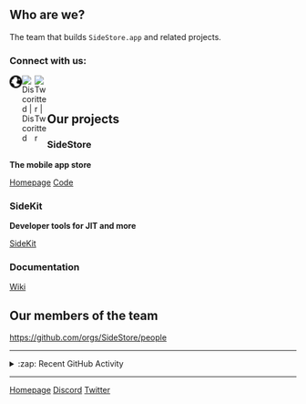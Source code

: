 <!-- 
Docs: How to use GitHub README and actions to auto-generate embedded content.
https://github.com/anuraghazra/github-readme-stats
https://www.youtube.com/watch?v=n6d4KHSKqGk
https://github.com/rahuldkjain/github-profile-readme-generator
 -->

## Who are we?

The team that builds `SideStore.app` and related projects.

### Connect with us:

<!--
[![Website](https://img.shields.io/website?label=sidestore.io&style=for-the-badge&url=https://sidestore.io)](https://sidestore.io)
[![Twitter Follow](https://img.shields.io/twitter/follow/sidestore_io?color=1DA1F2&logo=twitter&style=for-the-badge)](https://twitter.com/intent/follow?original_referer=https%3A%2F%2Fgithub.com%2Fsidestore&screen_name=sidestore)
[![GitHub Followers](https://img.shields.io/github/followers/sidestore?style=for-the-badge)]()
[![GitHub Sponsors](https://img.shields.io/github/sponsors/sidestore?style=for-the-badge
)]() 
-->

[<img align="left" alt="sidestore.io" width="22px" src="https://raw.githubusercontent.com/iconic/open-iconic/master/svg/globe.svg" />][website]
[<img align="left" alt="Discord | Discord" width="22px" src="https://cdn.jsdelivr.net/npm/simple-icons@v3/icons/discord.svg" />][discord]
[<img align="left" alt="Twitter | Twitter" width="22px" src="https://cdn.jsdelivr.net/npm/simple-icons@v3/icons/twitter.svg" />][twitter]

<br />
<br />

## Our projects

### SideStore

__The mobile app store__

[Homepage][website]
[Code][git.sidestore]

### SideKit

__Developer tools for JIT and more__

[SideKit][git.sidekit]

### Documentation

[Wiki][wiki]

## Our members of the team

https://github.com/orgs/SideStore/people

---

<details>
  <summary>:zap: Recent GitHub Activity</summary>

<!--START_SECTION:activity-->
1. 🗣 Commented on [#607](https://github.com/SideStore/SideStore/issues/607) in [SideStore/SideStore](https://github.com/SideStore/SideStore)
2. ❗️ Closed issue [#607](https://github.com/SideStore/SideStore/issues/607) in [SideStore/SideStore](https://github.com/SideStore/SideStore)
3. 🗣 Commented on [#607](https://github.com/SideStore/SideStore/issues/607) in [SideStore/SideStore](https://github.com/SideStore/SideStore)
4. 🗣 Commented on [#601](https://github.com/SideStore/SideStore/issues/601) in [SideStore/SideStore](https://github.com/SideStore/SideStore)
5. 🗣 Commented on [#20](https://github.com/SideStore/apple-private-apis/issues/20) in [SideStore/apple-private-apis](https://github.com/SideStore/apple-private-apis)
6. 🗣 Commented on [#20](https://github.com/SideStore/apple-private-apis/issues/20) in [SideStore/apple-private-apis](https://github.com/SideStore/apple-private-apis)
7. 🗣 Commented on [#20](https://github.com/SideStore/apple-private-apis/issues/20) in [SideStore/apple-private-apis](https://github.com/SideStore/apple-private-apis)
8. 🗣 Commented on [#20](https://github.com/SideStore/apple-private-apis/issues/20) in [SideStore/apple-private-apis](https://github.com/SideStore/apple-private-apis)
9. 🗣 Commented on [#7](https://github.com/SideStore/minimuxer/issues/7) in [SideStore/minimuxer](https://github.com/SideStore/minimuxer)
10. 💪 Opened PR [#20](https://github.com/SideStore/apple-private-apis/pull/20) in [SideStore/apple-private-apis](https://github.com/SideStore/apple-private-apis)
11. ❗️ Opened issue [#19](https://github.com/SideStore/apple-private-apis/issues/19) in [SideStore/apple-private-apis](https://github.com/SideStore/apple-private-apis)
12. 🗣 Commented on [#18](https://github.com/SideStore/apple-private-apis/issues/18) in [SideStore/apple-private-apis](https://github.com/SideStore/apple-private-apis)
13. 🗣 Commented on [#18](https://github.com/SideStore/apple-private-apis/issues/18) in [SideStore/apple-private-apis](https://github.com/SideStore/apple-private-apis)
14. 🗣 Commented on [#18](https://github.com/SideStore/apple-private-apis/issues/18) in [SideStore/apple-private-apis](https://github.com/SideStore/apple-private-apis)
15. ❗️ Opened issue [#611](https://github.com/SideStore/SideStore/issues/611) in [SideStore/SideStore](https://github.com/SideStore/SideStore)
16. 🎉 Merged PR [#43](https://github.com/SideStore/sidestore.github.io/pull/43) in [SideStore/sidestore.github.io](https://github.com/SideStore/sidestore.github.io)
17. 🗣 Commented on [#278](https://github.com/SideStore/SideStore/issues/278) in [SideStore/SideStore](https://github.com/SideStore/SideStore)
18. 🗣 Commented on [#607](https://github.com/SideStore/SideStore/issues/607) in [SideStore/SideStore](https://github.com/SideStore/SideStore)
19. 🗣 Commented on [#607](https://github.com/SideStore/SideStore/issues/607) in [SideStore/SideStore](https://github.com/SideStore/SideStore)
20. 🗣 Commented on [#607](https://github.com/SideStore/SideStore/issues/607) in [SideStore/SideStore](https://github.com/SideStore/SideStore)
<!--END_SECTION:activity-->

</details>

---

[Homepage][patreon] [Discord][discord] [Twitter][twitter]

<!--
- [Patreon][patreon]
- [OpenCollective][opencollective]
- [YouTube][youtube]
-->

[website]: https://sidestore.io
[wiki]: https://wiki.sidestore.io
[twitter]: https://twitter.com/sidestore_io
[discord]: https://discord.gg/sidestore-949183273383395328
[youtube]: https://youtube.com/TODO
[patreon]: https://www.patreon.com/SideStore
[opencollective]: https://opencollective.com/TODO
[git.sidestore]: https://github.com/SideStore/SideStore/
[git.sidekit]: https://github.com/SideStore/SideKit

